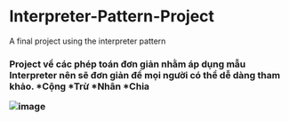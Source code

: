 # Interpreter-Pattern-Project
A final project using the interpreter pattern

<h3> Project về các phép toán đơn giản nhằm áp dụng mẫu Interpreter nên sẽ đơn giản để mọi người có thể dễ dàng tham khảo.  
  *Cộng  
  *Trừ  
  *Nhân  
  *Chia  
  
![image](https://user-images.githubusercontent.com/98326196/168734973-8f2b289b-c6ab-4996-81af-bae37f38857b.png)
